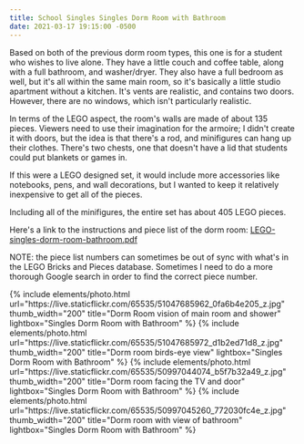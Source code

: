 ```yaml
---
title: School Singles Singles Dorm Room with Bathroom
date: 2021-03-17 19:15:00 -0500
---
```


Based on both of the previous dorm room types, this one is for a student who wishes to live alone. They have a little couch and coffee table, along with a full bathroom, and washer/dryer. They also have a full bedroom as well, but it's all within the same main room, so it's basically a little studio apartment without a kitchen. It's vents are realistic, and contains two doors. However, there are no windows, which isn't particularly realistic.

In terms of the LEGO aspect, the room's walls are made of about 135 pieces. Viewers need to use their imagination for the armoire; I didn't create it with doors, but the idea is that there's a rod, and minifigures can hang up their clothes. There's two chests, one that doesn't have a lid that students could put blankets or games in.

If this were a LEGO designed set, it would include more accessories like notebooks, pens, and wall decorations, but I wanted to keep it relatively inexpensive to get all of the pieces.

Including all of the minifigures, the entire set has about 405 LEGO pieces.

Here's a link to the instructions and piece list of the dorm room: <a href="/assets/resources/LEGO-singles-dorm-room-bathroom.pdf" target="_blank">LEGO-singles-dorm-room-bathroom.pdf</a>

NOTE: the piece list numbers can sometimes be out of sync with what's in the LEGO Bricks and Pieces database. Sometimes I need to do a more thorough Google search in order to find the correct piece number.

<div class="text-center">
  {% include elements/photo.html
      url="https://live.staticflickr.com/65535/51047685962_0fa6b4e205_z.jpg"
      thumb_width="200" title="Dorm Room vision of main room and shower" lightbox="Singles Dorm Room with Bathroom"
  %}
  {% include elements/photo.html
      url="https://live.staticflickr.com/65535/51047685972_d1b2ed71d8_z.jpg"
      thumb_width="200" title="Dorm room birds-eye view" lightbox="Singles Dorm Room with Bathroom"
  %}
  {% include elements/photo.html
      url="https://live.staticflickr.com/65535/50997044074_b5f7b32a49_z.jpg"
      thumb_width="200" title="Dorm room facing the TV and door" lightbox="Singles Dorm Room with Bathroom"
  %}
  {% include elements/photo.html
      url="https://live.staticflickr.com/65535/50997045260_772030fc4e_z.jpg"
      thumb_width="200" title="Dorm room with view of bathroom" lightbox="Singles Dorm Room with Bathroom"
  %}
</div>
